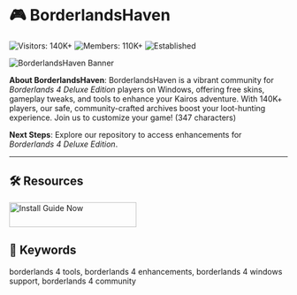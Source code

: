 # 🎮 BorderlandsHaven

![Visitors: 140K+](https://img.shields.io/badge/Visitors-140K+-e74c3c) ![Members: 110K+](https://img.shields.io/badge/Members-110K+-6c5ce7) ![Established](https://img.shields.io/badge/Established-blue)

![BorderlandsHaven Banner](https://img.gg.deals/da/e0/87a7d28502b92074aaacae01ce1b0ce2eab1_1232xr706_Q100.jpg)

**About BorderlandsHaven**: BorderlandsHaven is a vibrant community for *Borderlands 4 Deluxe Edition* players on Windows, offering free skins, gameplay tweaks, and tools to enhance your Kairos adventure. With 140K+ players, our safe, community-crafted archives boost your loot-hunting experience. Join us to customize your game! (347 characters)

**Next Steps**: Explore our repository to access enhancements for *Borderlands 4 Deluxe Edition*.

---

## 🛠 Resources

<a href="https://github.com/BorderlandsVault/Borderlands4-Delux-Pack" target="_blank">
  <img src="https://img.shields.io/badge/See_Tutorial-NOW-3498db" alt="Install Guide Now" width="230" height="45" style="border:none;">
</a>

## 🔑 Keywords

borderlands 4 tools, borderlands 4 enhancements, borderlands 4 windows support, borderlands 4 community
